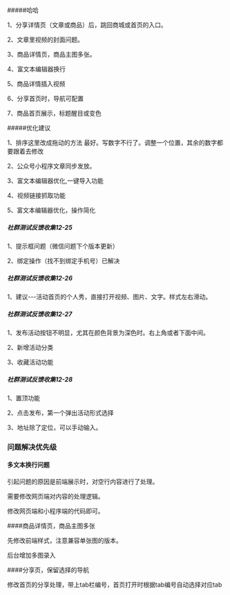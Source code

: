 
#####哈哈

1、分享详情页（文章或商品）后，跳回商城或首页的入口。

<!--不符合大众操作习惯-->

2、文章里视频的封面问题。

<!--集成千牛云上传后解决-->

3、商品详情页，商品主图多张。

<!--后续优化-->

4、富文本编辑器换行

<!--更换一个简单的编辑-->

5、商品详情插入视频

<!--前端样式需要跳转-->

6、分享首页时，导航可配置

 <!--需求不明-->

7、商品首页展示，标题醒目或变色

<!--不是主流的展示形式-->


#####优化建议

1、排序这里改成拖动的方法 最好。写数字不行了。调整一个位置，其余的数字都要跟着去修改

<!--后续优化-->

2、公众号小程序文章同步发放。

<!--需集成微信公众号管理的接口，短期内不考虑-->

3、富文本编辑器优化,一键导入功能

<!--短期内不考虑-->

4、视频链接抓取功能

<!--短期内不考虑-->

5、富文本编辑器优化，操作简化

<!--更换一个简单的编辑-->

##### 社群测试反馈收集12-25

1、提示框问题（微信问题下个版本更新）

2、绑定操作（找不到绑定手机号）已解决

##### 社群测试反馈收集12-26

1、建议---活动首页的个人秀，直接打开视频、图片、文字。样式左右滑动。    

<!--调研后再决定-->

##### 社群测试反馈收集12-27

1、发布活动按钮不明显，尤其在颜色背景为深色时。右上角或者下面中间。

<!--社群功能增加后，会考虑按钮放置的设计问题-->

2、新增活动分类

<!--活动较多后会陆续增加-->

3、收藏活动功能

<!--活动较多后会陆续增加-->

##### 社群测试反馈收集12-28

1、置顶功能

<!--活动较多后会陆续增加-->

2、点击发布，第一个弹出活动形式选择

<!--调研后再决定-->

3、地址除了定位，可以手动输入。

<!--地址必须使用定位，手动输入的地址无法准确获取定位信息-->



### 问题解决优先级

#### 多文本换行问题

引起问题的原因是前端展示时，对空行内容进行了处理。

需要修改网页端对内容的处理逻辑。

修改网页端和小程序端的代码即可。

####商品详情页，商品主图多张

先修改前端样式，注意兼容单张图的版本。

后台增加多图录入

####分享页，保留选择的导航

修改首页的分享处理，带上tab栏编号，首页打开时根据tab编号自动选择对应tab